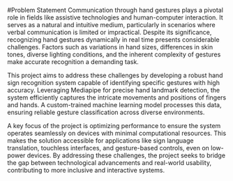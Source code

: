 #Problem Statement
Communication through hand gestures plays a pivotal role in fields like assistive 
technologies and human-computer interaction. It serves as a natural and intuitive 
medium, particularly in scenarios where verbal communication is limited or 
impractical. Despite its significance, recognizing hand gestures dynamically in real 
time presents considerable challenges. Factors such as variations in hand sizes, 
differences in skin tones, diverse lighting conditions, and the inherent complexity of 
gestures make accurate recognition a demanding task. 
 
 
This project aims to address these challenges by developing a robust hand sign 
recognition system capable of identifying specific gestures with high accuracy. 
Leveraging Mediapipe for precise hand landmark detection, the system efficiently 
captures the intricate movements and positions of fingers and hands. A custom-trained 
machine learning model processes this data, ensuring reliable gesture classification 
across diverse environments. 
 
 
A key focus of the project is optimizing performance to ensure the system operates 
seamlessly on devices with minimal computational resources. This makes the solution 
accessible for applications like sign language translation, touchless interfaces, and 
gesture-based controls, even on low-power devices. By addressing these challenges, the 
project seeks to bridge the gap between technological advancements and real-world 
usability, contributing to more inclusive and interactive systems.

